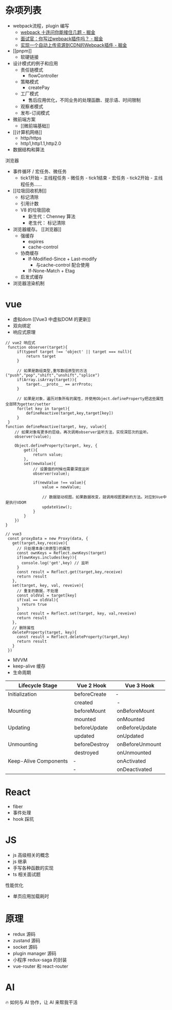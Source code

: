 # 杂项列表

- webpack流程，plugin 编写
	- [webpack 十连问你能接住几题 - 掘金](https://juejin.cn/post/7002839760792190989)
	- [面试官：你写过webpack插件吗？ - 掘金](https://juejin.cn/post/7034442352001286152)
	- [实现一个自动上传资源到CDN的Webpack插件 - 掘金](https://juejin.cn/post/6952702774644015141)
- [[pnpm]]
	- 软硬链接
- 设计模式的例子和应用
	- 责任链模式
		- flowController
	- 策略模式
		- createPay
	- 工厂模式
		- 售后应用优化，不同业务的处理函数、提示语、时间限制
	- 观察者模式
	- 发布-订阅模式
- 微前端方案
	- [[微前端基础]]
- [[计算机网络]]
	- http/https
	- http1,http1.1,http2.0
- 数据结构和算法

浏览器
- 事件循环 / 宏任务、微任务
	- tick1开始 - 主线程任务 - 微任务 - tick1结束 - 宏任务 - tick2开始 - 主线程任务……
-  [[垃圾回收机制]]
	- 标记清除
	- 引用计数
	- V8 的垃圾回收
		- 新生代：Chenney 算法
		- 老生代： 标记清除
- 浏览器缓存。 [[浏览器]]
	- 强缓存
		- expires
		- cache-control
	- 协商缓存
		- If-Modified-Since + Last-modify
			- 与cache-control 配合使用
		- If-None-Match + Etag
	- 启发式缓存
- 浏览器渲染机制

# vue

- 虚拟dom [[Vue3 中虚拟DOM 的更新]]
- 双向绑定
- 响应式原理

```
// vue2 响应式
 function observer(target){
     if(typeof target !== 'object' || target === null){
         return target
     }
 
     // 如果是数组类型,重写数组原型的方法("push","pop","shift","unshift","splice")
     if(Array.isArray(target)){
         target.__proto__ == arrProto;
     }
 
     // 如果是对象，遍历对象所有的属性，并使用Object.defineProperty把这些属性全部转为getter/setter
     for(let key in target){
         defineReactive(target,key,target[key])
     }
 }
function defineReactive(target, key, value){
    // 如果对象有更多的层级，再次调用observer监听方法，实现深层次的监听。
    observer(value);

    Object.defineProperty(target, key, {
        get(){
            return value;
        },
        set(newValue){
            // 设置值的时候也需要深度监听
            observer(value);

            if(newValue !== value){
                value = newValue;

                // 数据驱动视图，如果数据改变，就调用视图更新的方法。对应到Vue中是执行VDOM
                updateView();
            }
        }
    })
}

// vue3
 const proxyData = new Proxy(data, {
   get(target,key,receive){ 
     // 只处理本身(非原型)的属性
     const ownKeys = Reflect.ownKeys(target)
     if(ownKeys.includes(key)){
       console.log('get',key) // 监听
     }
     const result = Reflect.get(target,key,receive)
     return result
   },
   set(target, key, val, reveive){
     // 重复的数据，不处理
     const oldVal = target[key]
     if(val == oldVal){
       return true
     }
     const result = Reflect.set(target, key, val,reveive)
     return result
   },
   // 删除属性
   deleteProperty(target, key){
     const result = Reflect.deleteProperty(target,key)
     return result
   }
 })
```

- MVVM
- keep-alive 缓存
- 生命周期

|  Lifecycle Stage      |  Vue 2 Hook     |  Vue 3 Hook       |
| --------------------- | --------------- | ----------------- |
| Initialization        |  beforeCreate   | -                 |
|                       |  created        |  -                |
| Mounting              |  beforeMount    |  onBeforeMount    |
|                       |  mounted        |  onMounted        |
| Updating              |  beforeUpdate   |  onBeforeUpdate   |
|                       |  updated        |  onUpdated        |
| Unmounting            |  beforeDestroy  |  onBeforeUnmount  |
|                       |  destroyed      |  onUnmounted      |
| Keep-Alive Components | -               |  onActivated      |
|                       | -               |  onDeactivated    |

# React

- fiber
- 事件处理
- hook 踩坑

# JS

- js 高级相关的概念
- js 继承
- 手写各种函数的实现
- ts 相关面试题

性能优化
- 单页应用加载耗时

# 原理

- redux 源码
- zustand 源码
- socket 源码
- plugin manager 源码
- 小程序 redux-saga 的封装
- vue-router 和 react-router

# AI

🔥 如何与 AI 协作，让 AI 来帮我干活
